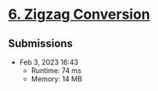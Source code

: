 # [6. Zigzag Conversion](https://leetcode.com/problems/zigzag-conversion/)

## Submissions

- Feb 3, 2023 16:43
    - Runtime: 74 ms
    - Memory: 14 MB
